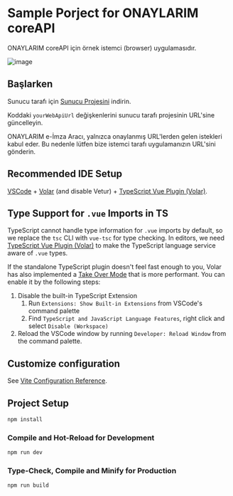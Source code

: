 # Sample Porject for ONAYLARIM coreAPI

ONAYLARIM coreAPI için örnek istemci (browser) uygulamasıdır.

![image](https://github.com/DanialHuckabee/CoreApiCustomerVue/assets/14294898/dc7c4193-7399-4c3d-b39f-291aeb1b8aef)

## Başlarken

Sunucu tarafı için [Sunucu Projesini](https://github.com/DanialHuckabee/CoreApiCustomerApi) indirin.

Koddaki `yourWebApiUrl` değişkenlerini sunucu tarafı projesinin URL'sine güncelleyin.

ONAYLARIM e-İmza Aracı, yalnızca onaylanmış URL'lerden gelen istekleri kabul eder. Bu nedenle lütfen bize istemci tarafı uygulamanızın URL'sini gönderin.

## Recommended IDE Setup

[VSCode](https://code.visualstudio.com/) + [Volar](https://marketplace.visualstudio.com/items?itemName=Vue.volar) (and disable Vetur) + [TypeScript Vue Plugin (Volar)](https://marketplace.visualstudio.com/items?itemName=Vue.vscode-typescript-vue-plugin).

## Type Support for `.vue` Imports in TS

TypeScript cannot handle type information for `.vue` imports by default, so we replace the `tsc` CLI with `vue-tsc` for type checking. In editors, we need [TypeScript Vue Plugin (Volar)](https://marketplace.visualstudio.com/items?itemName=Vue.vscode-typescript-vue-plugin) to make the TypeScript language service aware of `.vue` types.

If the standalone TypeScript plugin doesn't feel fast enough to you, Volar has also implemented a [Take Over Mode](https://github.com/johnsoncodehk/volar/discussions/471#discussioncomment-1361669) that is more performant. You can enable it by the following steps:

1. Disable the built-in TypeScript Extension
    1) Run `Extensions: Show Built-in Extensions` from VSCode's command palette
    2) Find `TypeScript and JavaScript Language Features`, right click and select `Disable (Workspace)`
2. Reload the VSCode window by running `Developer: Reload Window` from the command palette.

## Customize configuration

See [Vite Configuration Reference](https://vitejs.dev/config/).

## Project Setup

```sh
npm install
```

### Compile and Hot-Reload for Development

```sh
npm run dev
```

### Type-Check, Compile and Minify for Production

```sh
npm run build
```
